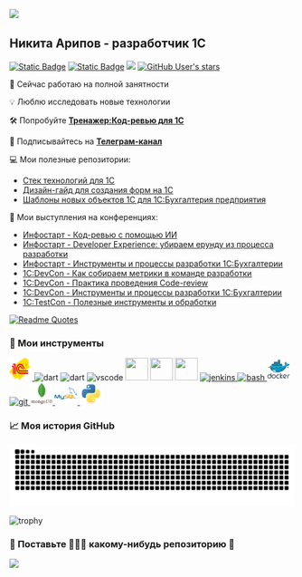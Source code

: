 ﻿<p><img src="https://capsule-render.vercel.app/api?type=waving&color=gradient&height=120&section=header"/></p>


<h2 align="left">Никита Арипов - разработчик 1С</h2>

[![Static Badge](https://img.shields.io/badge/my%20telegram-channel-blue)](https://t.me/AriN1C) [![Static Badge](https://img.shields.io/badge/infostart-profile-blue)](http://infostart.ru/profile/237528/) ![](https://komarev.com/ghpvc/?username=Oxotka&color=blue) [![GitHub User's stars](https://img.shields.io/github/stars/Oxotka?style=flat)](https://github.com/Oxotka?tab=repositories&q=&type=&language=&sort=stargazers) 

🏢 Сейчас работаю на полной занятности

💡 Люблю исследовать новые технологии

🛠️ Попробуйте [**Тренажер:Код-ревью для 1С**](https://codereview1c.ru)

🚀 Подписывайтесь на [**Телеграм-канал**](https://t.me/+KZSbZ8N_eIA3NmQy)

💻 Мои полезные репозитории:
 * [Стек технологий для 1С](https://github.com/Oxotka/StackTechnologies1C)
 * [Дизайн-гайд для создания форм на 1С](https://github.com/Oxotka/1CDesignGuide)
 * [Шаблоны новых объектов 1С для 1С:Бухгалтерия предприятия](https://github.com/Oxotka/TemplatesNewObject1C)

📣 Мои выступления на конференциях:
 * [Инфостарт - Код-ревью с помощью ИИ](https://vkvideo.ru/video-42867005_456240512)
 * [Инфостарт - Developer Experience: убираем ерунду из процесса разработки](https://www.youtube.com/watch?v=KG9k7UDdg4I)
 * [Инфостарт - Инструменты и процессы разработки 1С:Бухгалтерии](https://youtu.be/tcZsDj93ey8?si=qtRT4S1_nB8fegqf)
 * [1C:DevCon - Как собираем метрики в команде разработки](https://m.vkvideo.ru/video-198342647_456239300?from=video)
 * [1С:DevCon - Практика проведения Code-review](https://youtu.be/BMAgiz2uEHA)
 * [1С:DevCon - Инструменты и процессы разработки 1С:Бухгалтерии](https://youtu.be/GeLbvkZuCi0?si=TQND39-mfHEr1gfH)
 * [1С:TestCon - Полезные инструменты и обработки](https://youtu.be/SDeysQc0K9w?si=qp0t5xbTvB_VbBla)
    
[![Readme Quotes](https://quotes-github-readme.vercel.app/api?type=horizontal&theme=light)](https://github.com/piyushsuthar/github-readme-quotes)

<h3 align="left">🚀 Мои инструменты</h3>
<p align="left"> 
<a href="https://v8.1c.ru" target="_blank"> <img src="https://github.com/Oxotka/Oxotka/blob/main/src/logo1cm.png" alt="1C" width="40" height="40"/> </a>
<img src="https://cdn.jsdelivr.net/gh/devicons/devicon/icons/dart/dart-original.svg" alt="dart" width="40" height="40"/>
<img src="https://cdn.jsdelivr.net/gh/devicons/devicon/icons/flutter/flutter-original.svg" alt="dart" width="40" height="40"/>
<img src="https://cdn.jsdelivr.net/gh/devicons/devicon/icons/vscode/vscode-original.svg" alt="vscode" width="40" height="40"/>
<img src="https://cdn.jsdelivr.net/gh/devicons/devicon/icons/xcode/xcode-original.svg" width="40" height="40"/>
<img src="https://cdn.jsdelivr.net/gh/devicons/devicon/icons/gitlab/gitlab-original-wordmark.svg" width="40" height="40"/>
<img src="https://cdn.jsdelivr.net/gh/devicons/devicon/icons/github/github-original-wordmark.svg" width="40" height="40"/>
<a href="https://www.jenkins.io" target="_blank"> <img src="https://www.vectorlogo.zone/logos/jenkins/jenkins-icon.svg" alt="jenkins" width="40" height="40"/> </a> 
<a href="https://www.gnu.org/software/bash/" target="_blank"> <img src="https://www.vectorlogo.zone/logos/gnu_bash/gnu_bash-icon.svg" alt="bash" width="40" height="40"/> </a> 
<a href="https://www.docker.com/" target="_blank"> <img src="https://raw.githubusercontent.com/devicons/devicon/master/icons/docker/docker-original-wordmark.svg" alt="docker" width="40" height="40"/> </a> 
<a href="https://git-scm.com/" target="_blank"> <img src="https://www.vectorlogo.zone/logos/git-scm/git-scm-icon.svg" alt="git" width="40" height="40"/> </a> 
<a href="https://www.mongodb.com/" target="_blank"> <img src="https://raw.githubusercontent.com/devicons/devicon/master/icons/mongodb/mongodb-original-wordmark.svg" alt="mongodb" width="40" height="40"/> </a> 
<a href="https://www.mysql.com/" target="_blank"> <img src="https://raw.githubusercontent.com/devicons/devicon/master/icons/mysql/mysql-original-wordmark.svg" alt="mysql" width="40" height="40"/> </a> 
<a href="https://www.python.org" target="_blank"> <img src="https://raw.githubusercontent.com/devicons/devicon/master/icons/python/python-original.svg" alt="python" width="40" height="40"/> </a>
</p>

<h3>📈 Моя история GitHub</h3>
<p><img src="https://github.com/Oxotka/Oxotka/blob/output/github-contribution-grid-snake.svg" alt="snake animation"/></p>

![trophy](https://github-profile-trophy.vercel.app/?username=oxotka&title=-Reviews,-PullRequest&theme=flat)

<h3 align="left">🫶 Поставьте 🌟🌟🌟 какому-нибудь репозиторию 🫶</h3>

<p align="left">
  <img src="https://capsule-render.vercel.app/api?type=waving&color=gradient&height=120&section=footer"/>
</p>


